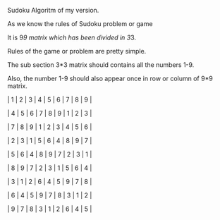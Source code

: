 Sudoku Algoritm of my version.

As we know the rules of Sudoku problem or game

It is 9*9 matrix which has been divided in 3*3.

Rules of the game or problem are pretty simple.

The sub section 3*3 matrix should contains all the numbers 1-9.

Also, the number 1-9 should also appear once in row or column of 9*9 matrix. 


|   1   |	2   |   3   |	4   |	5   |	6   |	7   |   8   |	9   |

|   4   |	5   |	6   |	7	|   8	|   9   |	1	|   2	|   3   |

|   7	|   8	|   9	|   1   |	2   |	3   |	4	|   5   |	6   |

|   2	|   3	|   1   |	5   |	6   |	4   |	8   |	9   |	7   |

|   5   |	6   |	4   |	8   |	9   |	7   |	2   |	3   |	1   |

|   8   |	9   |	7   |	2   |	3   |	1   |	5   |	6   |	4   |

|   3   |	1   |	2   |	6   |	4   |	5   |	9   |	7   |	8   |

|   6	|   4   |	5   |	9   |	7   |	8   |	3   |	1   |	2   |

|   9   |	7   |	8   |	3   |	1   |	2   |	6   |	4   |   5   |



